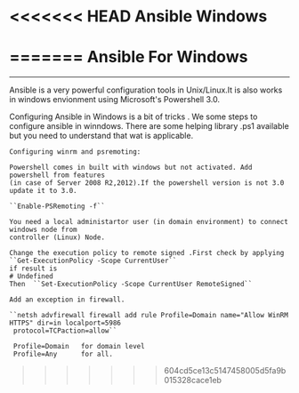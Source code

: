 <<<<<<< HEAD
Ansible Windows
===============
=======
Ansible For Windows
===================
---------
Ansible is a very powerful configuration tools in Unix/Linux.It is also works in windows envionment 
using Microsoft's Powershell 3.0.

Configuring Ansible in Windows is a bit of tricks . We some steps to configure ansible in winndows.
There are some helping library  .ps1  available but you need to understand  that wat is applicable.

    Configuring winrm and psremoting:

    Powershell comes in built with windows but not activated. Add powershell from features 
    (in case of Server 2008 R2,2012).If the powershell version is not 3.0 update it to 3.0.
    
    ``Enable-PSRemoting -f``
    
    You need a local administartor user (in domain environment) to connect windows node from 
    controller (Linux) Node.
    
    Change the execution policy to remote signed .First check by applying 
    ``Get-ExecutionPolicy -Scope CurrentUser``
    if result is 
    # Undefined
    Then  ``Set-ExecutionPolicy -Scope CurrentUser RemoteSigned``
    
    Add an exception in firewall.
    
    ``netsh advfirewall firewall add rule Profile=Domain name="Allow WinRM HTTPS" dir=in localport=5986 
     protocol=TCPaction=allow``
     
     Profile=Domain   for domain level
     Profile=Any      for all.

>>>>>>> 604cd5ce13c5147458005d5fa9b015328cace1eb
